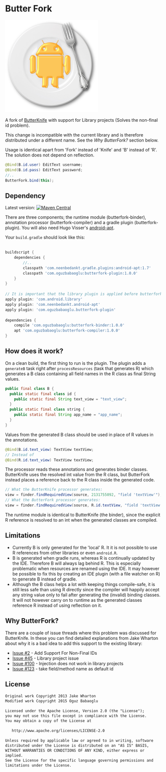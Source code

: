 Butter Fork
===========

![Logo](website/static/logo.png)

A fork of [ButterKnife][1] with support for Library projects (Solves the non-final id problem).

This change is incompatible with the current library and is therefore distributed under a different name. See the *Why ButterFork?* section below.

Usage is identical apart from 'Fork' instead of 'Knife' and 'B' instead of 'R'. The solution does not depend on reflection.

```java
@Bind(B.id.user) EditText username;
@Bind(B.id.pass) EditText password;
//..
ButterFork.bind(this);
```

Dependency
----------
Latest version: [![Maven Central][2]][3]

There are three components; the runtime module (butterfork-binder), annotation processor (butterfork-compiler) and a gradle plugin (butterfork-plugin). You will also need Hugo Visser's [android-apt][4].

Your `build.gradle` should look like this:
```groovy

buildscript {
    dependencies {
        //..
        classpath 'com.neenbedankt.gradle.plugins:android-apt:1.7'
        classpath 'com.oguzbabaoglu:butterfork-plugin:1.0.0'
    }
}

// It is important that the library plugin is applied before butterfork-plugin
apply plugin: 'com.android.library'
apply plugin: 'com.neenbedankt.android-apt'
apply plugin: 'com.oguzbabaoglu.butterfork-plugin'

dependencies {
    compile 'com.oguzbabaoglu:butterfork-binder:1.0.0'
    apt 'com.oguzbabaoglu:butterfork-compiler:1.0.0'
}
```

How does it work?
-----------------

On a clean build, the first thing to run is the plugin. The plugin adds a `generateB` task right after `processResources` (task that generates R) which generates a B class containing all field names in the R class as final String values.
```java
public final class B {
  public static final class id {
    public static final String text_view = "text_view";
  }
  public static final class string {
    public static final String app_name = "app_name";
  }
}
```

Values from the generated B class should be used in place of R values in the annotations.
```java
@Bind(B.id.text_view) TextView textView;
// Instead of
@Bind(R.id.text_view) TextView textView;
```

The processor reads these annotations and generates binder classes. ButterKnife uses the resolved int value from the R class, but ButterFork instead places a reference back to the R class inside the generated code.

```java
// What the ButterKnife processor generates:
view = finder.findRequiredView(source, 2131755092, "field 'textView'");
// What the ButterFork processor generates:
view = finder.findRequiredView(source, R.id.textView, "field 'textView'");
```

The runtime module is identical to ButterKnife (the binder), since the explicit R reference is resolved to an int when the generated classes are compiled.

Limitations
-----------
- Currently B is only generated for the 'local' R. It it is not possible to use R references from other libraries or even `android.R`.
- B is generated when gradle runs, whereas R is continually updated by the IDE. Therefore B will always lag behind R. This is especially problematic when resources are renamed using the IDE. It may however be possible to fix this by creating an IDE plugin (with a file watcher on R) to generate B instead of gradle.
- Although the B class helps a lot with keeping things compile-safe, it is still less safe than using R directly since the compiler will happily accept any string value only to fail after generating the (invalid) binding classes. It will not however carry on to runtime as the generated classes reference R instead of using reflection on it.

Why ButterFork?
---------------

There are a couple of issue threads where this problem was discussed for ButterKnife. In these you can find detailed explanations from Jake Wharton about why it is a bad idea to add this support to the existing library:
- [Issue #2](https://github.com/JakeWharton/butterknife/issues/2) - Add Support For Non-Final IDs
- [Issue #45](https://github.com/JakeWharton/butterknife/issues/45) - Library project issue
- [Issue #100](https://github.com/JakeWharton/butterknife/issues/100) - Injection does not work in library projects
- [Issue #123](https://github.com/JakeWharton/butterknife/issues/123) - take field/method name as default id

License
-------

    Original work Copyright 2013 Jake Wharton
    Modified work Copyright 2015 Oguz Babaoglu

    Licensed under the Apache License, Version 2.0 (the "License");
    you may not use this file except in compliance with the License.
    You may obtain a copy of the License at

       http://www.apache.org/licenses/LICENSE-2.0

    Unless required by applicable law or agreed to in writing, software
    distributed under the License is distributed on an "AS IS" BASIS,
    WITHOUT WARRANTIES OR CONDITIONS OF ANY KIND, either express or implied.
    See the License for the specific language governing permissions and
    limitations under the License.

 [1]: https://github.com/JakeWharton/butterknife
 [2]: https://img.shields.io/github/release/oguzbabaoglu/butterfork.svg
 [3]: https://github.com/oguzbabaoglu/butterfork/releases
 [4]: https://bitbucket.org/hvisser/android-apt
